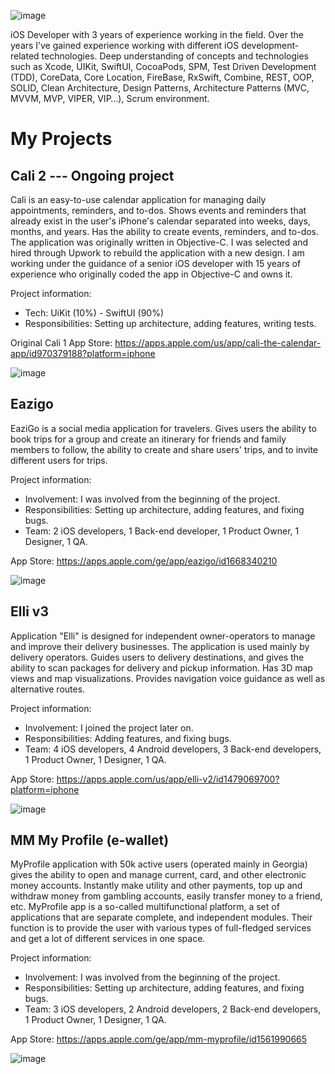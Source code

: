 ![image](https://github.com/shotikoKlibadze/Portfolio/assets/85555736/f1d1eca8-85c4-4f93-b2d5-e56cf80d77de)

iOS Developer with 3 years of experience working in the field. Over the years I’ve gained experience working with different iOS development-related technologies. Deep understanding of concepts and technologies such as Xcode, UIKit, SwiftUI, CocoaPods, SPM, Test Driven Development (TDD), CoreData, Core Location, FireBase, RxSwift, Combine, REST, OOP, SOLID, Clean Architecture, Design Patterns, Architecture Patterns (MVC, MVVM, MVP, VIPER, VIP…), Scrum environment.

# My Projects

## Cali 2 --- Ongoing project
Cali is an easy-to-use calendar application for managing daily appointments, reminders, and to-dos. Shows events and reminders that already exist in the user's iPhone's calendar separated into weeks, days, months, and years. Has the ability to create events, reminders, and to-dos. The application was originally written in Objective-C. I was selected and hired through Upwork to rebuild the application with a new design. I am working under the guidance of a senior iOS developer with 15 years of experience who originally coded the app in Objective-C and owns it.

Project information:
- Tech: UiKit (10%) - SwiftUI (90%)
- Responsibilities: Setting up architecture, adding features, writing tests.

Original Cali 1
App Store: https://apps.apple.com/us/app/cali-the-calendar-app/id970379188?platform=iphone

![image](https://github.com/shotikoKlibadze/Portfolio/assets/85555736/c35028ad-8207-4a5d-8a9a-895b666b092d)

## Eazigo
EaziGo is a social media application for travelers. Gives users the ability to book trips for a group and create an itinerary for friends and family members to follow, the ability to create and share users' trips, and to invite different users for trips.

Project information:
- Involvement: I was involved from the beginning of the project.
- Responsibilities: Setting up architecture, adding features, and fixing bugs.
- Team: 2 iOS developers, 1 Back-end developer, 1 Product Owner, 1 Designer, 1 QA.
  
App Store: https://apps.apple.com/ge/app/eazigo/id1668340210

![image](https://github.com/shotikoKlibadze/Portfolio/assets/85555736/1aae5cbe-944a-4d6b-ab04-086b9a979b28)

## Elli v3
Application "Elli" is designed for independent owner-operators to manage and improve their delivery businesses. The application is used mainly by delivery operators. Guides users to delivery destinations, and gives the ability to scan packages for delivery and pickup information. Has 3D map views and map visualizations. Provides navigation voice guidance as well as alternative routes.

Project information:
- Involvement: I joined the project later on.
- Responsibilities: Adding features, and fixing bugs.
- Team: 4 iOS developers, 4 Android developers, 3 Back-end developers, 1 Product Owner, 1 Designer, 1 QA.

App Store: https://apps.apple.com/us/app/elli-v2/id1479069700?platform=iphone

![image](https://github.com/shotikoKlibadze/Portfolio/assets/85555736/cbc974fc-465b-4093-8c99-c258f7e33306)
 
## MM My Profile (e-wallet)
MyProfile application with 50k active users (operated mainly in Georgia) gives the ability to open and manage current, card, and other electronic money accounts. Instantly make utility and other payments, top up and withdraw money from gambling accounts, easily transfer money to a friend, etc. MyProfile app is a so-called multifunctional platform, a set of applications that are separate complete, and independent modules. Their function is to provide the user with various types of full-fledged services and get a lot of different services in one space.

Project information:
- Involvement: I was involved from the beginning of the project.
- Responsibilities: Setting up architecture, adding features, and fixing bugs.
- Team: 3 iOS developers, 2 Android developers, 2 Back-end developers, 1 Product Owner, 1 Designer, 1 QA.

App Store: https://apps.apple.com/ge/app/mm-myprofile/id1561990665

![image](https://github.com/shotikoKlibadze/Portfolio/assets/85555736/0c34e606-8ee5-4a1c-a181-80c385ede86b)



